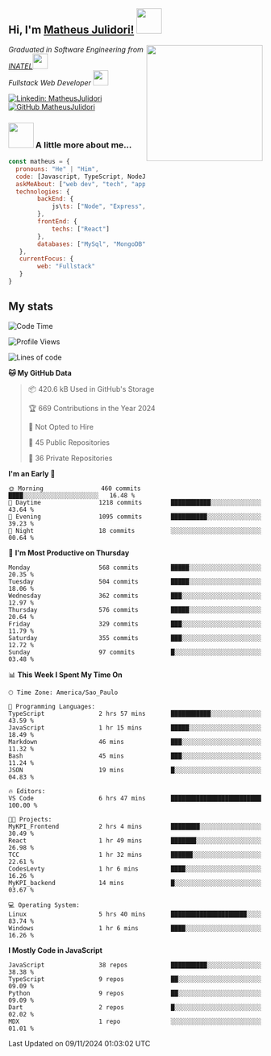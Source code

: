 <h2> Hi, I'm <a href="https://matheusjulidori.github.io" target="_blank">Matheus Julidori!</a> <img src="https://media.giphy.com/media/12oufCB0MyZ1Go/giphy.gif" width="50"></h2>
<img align='right' src="https://media.giphy.com/media/3oKIPnAiaMCws8nOsE/giphy.gif" width="230" height="auto">
<p><em>Graduated in Software Engineering from <a href="http://www.inatel.br" target="_blank">INATEL</a><img src="https://media.giphy.com/media/fYSnHlufseco8Fh93Z/giphy.gif" width="30"></br>
  Fullstack Web Developer <img src="https://media.giphy.com/media/WUlplcMpOCEmTGBtBW/giphy.gif" width="30">
</em></p>

[![Linkedin: MatheusJulidori](https://img.shields.io/badge/-MatheusJulidori-blue?style=flat-square&logo=Linkedin&logoColor=white&link=https://www.linkedin.com/in/MatheusJulidori/)](https://www.linkedin.com/in/MatheusJulidori/)
[![GitHub MatheusJulidori](https://img.shields.io/github/followers/matheusjulidori?label=follow&style=social)](https://github.com/MatheusJulidori)


### <img src="https://media.giphy.com/media/VgCDAzcKvsR6OM0uWg/giphy.gif" width="50"> A little more about me...  

```javascript
const matheus = {
  pronouns: "He" | "Him",
  code: [Javascript, TypeScript, NodeJS, Express, NestJS, React, MySQL, MongoDB, HTML, CSS, Python, Django, PostgreSQL],
  askMeAbout: ["web dev", "tech", "app dev", "games"],
  technologies: {
        backEnd: {
            js\ts: ["Node", "Express", "NestJS"]
        },
        frontEnd: {
            techs: ["React"]
        },
        databases: ["MySql", "MongoDB", "PostgreSQL"],
   },
   currentFocus: {
        web: "Fullstack"
   }
}
```
<h2>My stats</h2>

<!--START_SECTION:waka-->
![Code Time](http://img.shields.io/badge/Code%20Time-706%20hrs%2042%20mins-blue)

![Profile Views](http://img.shields.io/badge/Profile%20Views-0-blue)

![Lines of code](https://img.shields.io/badge/From%20Hello%20World%20I%27ve%20Written-7.1%20million%20lines%20of%20code-blue)

**🐱 My GitHub Data** 

> 📦 420.6 kB Used in GitHub's Storage 
 > 
> 🏆 669 Contributions in the Year 2024
 > 
> 🚫 Not Opted to Hire
 > 
> 📜 45 Public Repositories 
 > 
> 🔑 36 Private Repositories 
 > 
**I'm an Early 🐤** 

```text
🌞 Morning                460 commits         ████░░░░░░░░░░░░░░░░░░░░░   16.48 % 
🌆 Daytime                1218 commits        ███████████░░░░░░░░░░░░░░   43.64 % 
🌃 Evening                1095 commits        ██████████░░░░░░░░░░░░░░░   39.23 % 
🌙 Night                  18 commits          ░░░░░░░░░░░░░░░░░░░░░░░░░   00.64 % 
```
📅 **I'm Most Productive on Thursday** 

```text
Monday                   568 commits         █████░░░░░░░░░░░░░░░░░░░░   20.35 % 
Tuesday                  504 commits         █████░░░░░░░░░░░░░░░░░░░░   18.06 % 
Wednesday                362 commits         ███░░░░░░░░░░░░░░░░░░░░░░   12.97 % 
Thursday                 576 commits         █████░░░░░░░░░░░░░░░░░░░░   20.64 % 
Friday                   329 commits         ███░░░░░░░░░░░░░░░░░░░░░░   11.79 % 
Saturday                 355 commits         ███░░░░░░░░░░░░░░░░░░░░░░   12.72 % 
Sunday                   97 commits          █░░░░░░░░░░░░░░░░░░░░░░░░   03.48 % 
```


📊 **This Week I Spent My Time On** 

```text
🕑︎ Time Zone: America/Sao_Paulo

💬 Programming Languages: 
TypeScript               2 hrs 57 mins       ███████████░░░░░░░░░░░░░░   43.59 % 
JavaScript               1 hr 15 mins        █████░░░░░░░░░░░░░░░░░░░░   18.49 % 
Markdown                 46 mins             ███░░░░░░░░░░░░░░░░░░░░░░   11.32 % 
Bash                     45 mins             ███░░░░░░░░░░░░░░░░░░░░░░   11.24 % 
JSON                     19 mins             █░░░░░░░░░░░░░░░░░░░░░░░░   04.83 % 

🔥 Editors: 
VS Code                  6 hrs 47 mins       █████████████████████████   100.00 % 

🐱‍💻 Projects: 
MyKPI_Frontend           2 hrs 4 mins        ████████░░░░░░░░░░░░░░░░░   30.49 % 
React                    1 hr 49 mins        ███████░░░░░░░░░░░░░░░░░░   26.98 % 
TCC                      1 hr 32 mins        ██████░░░░░░░░░░░░░░░░░░░   22.61 % 
CodesLevty               1 hr 6 mins         ████░░░░░░░░░░░░░░░░░░░░░   16.26 % 
MyKPI_backend            14 mins             █░░░░░░░░░░░░░░░░░░░░░░░░   03.67 % 

💻 Operating System: 
Linux                    5 hrs 40 mins       █████████████████████░░░░   83.74 % 
Windows                  1 hr 6 mins         ████░░░░░░░░░░░░░░░░░░░░░   16.26 % 
```

**I Mostly Code in JavaScript** 

```text
JavaScript               38 repos            ██████████░░░░░░░░░░░░░░░   38.38 % 
TypeScript               9 repos             ██░░░░░░░░░░░░░░░░░░░░░░░   09.09 % 
Python                   9 repos             ██░░░░░░░░░░░░░░░░░░░░░░░   09.09 % 
Dart                     2 repos             █░░░░░░░░░░░░░░░░░░░░░░░░   02.02 % 
MDX                      1 repo              ░░░░░░░░░░░░░░░░░░░░░░░░░   01.01 % 
```




 Last Updated on 09/11/2024 01:03:02 UTC
<!--END_SECTION:waka-->
